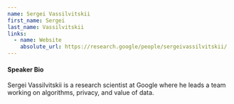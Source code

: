 ```yaml
---
name: Sergei Vassilvitskii
first_name: Sergei
last_name: Vassilvitskii
links:
  - name: Website
    absolute_url: https://research.google/people/sergeivassilvitskii/
---
```


#### Speaker Bio

Sergei Vassilvitskii is a research scientist at Google where he leads a team working on algorithms, privacy, and value of data.